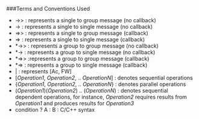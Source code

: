 ###Terms and Conventions Used

* ->> : represents a single to group message (no callback)
* -> : represents a single to single message (no callback)
* =>> : represents a single to group message (callback)
* => : represents a single to single message (callback)
* *->> : represents a group to group message (no callback)
* *-> : represents a group to single message (no callback)
* *=>> :represents a group to group message (callback)
* *=> : represents a group to single message (callback)
* | : represents [Ac, FW]
* [*Operation1*, *Operation2*, .. *OperationN*] : denotes sequential operations
* {*Operation1*, *Operation2*, .. *OperationN*} : denotes parallel operations
* (*Operation1*)(*Operation2*) .. (*OperationN*) : denotes sequential dependent operations, for instance, *Operation2* requires results from *Operation1* and produces results for *Operation3*
* condition ? A : B : C/C++ syntax
